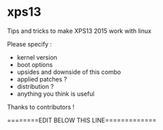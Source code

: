 # xps13
Tips and tricks to make XPS13 2015 work with linux

Please specify :
 - kernel version
 - boot options
 - upsides and downside of this combo
 - applied patches ?
 - distribution ?
 - anything you think is useful
 
 Thanks to contributors !
 
 ========EDIT BELOW THIS LINE=============
 

